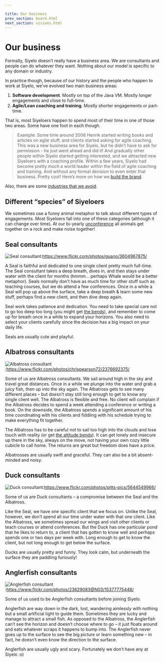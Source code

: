 ```yaml
---

title: Our business
prev_section: board.html
next_section: visions.html
---
```


# Our business

Formally, Siyelo doesn’t really have a business area. We are consultants
and people can do whatever they want. Nothing about our model is
specific to any domain or industry.

In practice though, because of our history and the people who happen to
work at Siyelo, we’ve evolved two main business areas:

1.  **Software development**. Mostly on top of the Java VM. Mostly
    longer engagements and close to full-time.
2.  **Agile/Lean coaching and training**. Mostly shorter engagements
    or part-time.

That is, most Siyeloers happen to spend most of their time in one of
those two areas. Some have one foot in each though.

> Example: Some time around 2006 Henrik started writing books and
> articles on agile stuff, and clients started asking for agile
> coaching. This was a new business area for Siyelo, but he didn’t have
> to ask for permission - he just went ahead and did it! And gradually
> other people within Siyelo started getting interested, and we
> attracted new Siyeloers with a coaching profile. Within a few years,
> Siyelo had become pretty much a world leader within the field of agile
> coaching and training. And without any formal decision to even enter
> that business. Pretty cool! Here’s more on how we [build the
> brand](brand-building.html).

Also, there are some [industries that we
avoid](industries-that-we-avoid.html).

## Different “species” of Siyeloers

We sometimes use a funny animal metaphor to talk about different types
of engagements. Most Siyeloers fall into one of these categories
(although it can change over time). At our bi-yearly
[unconference](unconference.html) all animals get together on a rock and
make noise together!

## Seal consultants

![Seal consultant](/assets/seal-500.jpg "Seal consultant"):https://www.flickr.com/photos/guano/3604967875/

A Seal is faithful and dedicated to one single client pretty much
full-time. The Seal consultant takes a deep breath, dives in, and then
stays under water with the client for months (hmmm… perhaps Whale would
be a better metaphor). Seals normally don’t have as much time for other
stuff such as teaching courses, but we do attend a few conferences. Once
in a while a Seal will pop up above the surface, take a deep breath &
learn some new stuff, perhaps find a new client, and then dive deep
again.

Seal work takes patience and dedication. You need to take special care
not to go too deep too long (you might get [the
bends](https://en.wikipedia.org/wiki/Decompression_sickness)), and
remember to come up for breath once in a while to expand your horizons.
You also need to select your clients carefully since the decision has a
big impact on your daily life.

Seals are usually cute and playful.

## Albatross consultants

![Albatross consultant](/assets/albatross-500.jpg "Albatross consultant"):https://www.flickr.com/photos/chrispearson72/2376692375/

Some of us are Albatross consultants. We sail around high in the sky and
travel great distances. Once in a while we plunge into the water and
grab a juicy fish, then up into the sky again. The Albatross gets to see
many different places – but doesn’t stay still long enough to get to
know any single client well. The Albatross is flexible and free. No
client will complain if the Albatross decides to spend a week attending
a conference or writing a book. On the downside, the Albatross spends a
significant amount of his time coordinating with his clients and
fiddling with his schedule trying to make everything fit together.

The Albatross has to be careful not to sail too high into the clouds and
lose touch with reality (or get [the altitude
bends](https://en.wikipedia.org/wiki/Altitude_sickness)). It can get
lonely and insecure up there in the sky, always on the move, not having
your own cozy little cubicle to call home. The returns are great but
freedom does have a price.

Albatrosses are usually swift and graceful. They can also be a bit
absent-minded and noisy.

## Duck consultants

![Duck consultant](/assets/duck-500.jpg "Duck consultant"):https://www.flickr.com/photos/pitts-pics/5644549966/

Some of us are Duck consultants – a compromise between the Seal and the
Albatross.

Like the Seal, we have one specific client that we focus on. Unlike the
Seal, however, we don’t spend all our time under water with that one
client. Like the Albatross, we sometimes spread our wings and visit
other clients or teach courses or attend conferences. But the Duck has
one particular pond that he likes to return to, a client that has gotten
to know well and perhaps spends one or two days per week with. Long
enough to get to know the client, but not long enough to get below the
surface.

Ducks are usually pretty and funny. They look calm, but underneath the
surface they are paddling furiously!

## Anglerfish consultants

![Anglerfish consultant](/assets/anglerfish-500.jpg "Anglerfish consultant"):https://www.flickr.com/photos/23629083@N03/15377775448/

Some of us used to be Anglerfish consultants before joining Siyelo.

Anglerfish are way down in the dark, lost, wandering aimlessly with
nothing but a small artificial light to guide them. Sometimes they are
lucky and manage to attract a small fish. As opposed to the Albatross,
the Anglerfish can’t see the horizon and doesn’t choose where to go – it
just floats around and eats whatever scraps it happens to bump into. The
Anglerfish never goes up to the surface to see the big picture or learn
something new – in fact, he doesn’t even know the direction to the
surface.

Anglerfish are usually ugly and scary. Fortunately we don’t have any at
Siyelo :o)
